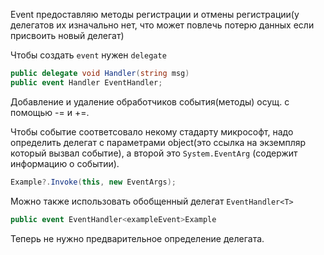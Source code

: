 Event предоставляю методы регистрации и отмены регистрации(у делегатов их изначально нет, что может повлечь потерю данных если присвоить новый делегат)

Чтобы создать `event` нужен `delegate`
```C#
public delegate void Handler(string msg)
public event Handler EventHandler;
```
Добавление и удаление обработчиков события(методы) осущ. с помощью -= и +=.

Чтобы событие соответсовало некому стадарту микрософт, надо определить делегат с параметрами object(это ссылка на экземпляр который вызвал событие), а второй это `System.EventArg` (содержит информацию о событии).
```C#
Example?.Invoke(this, new EventArgs);
```
Можно также использовать обобщенный делегат `EventHandler<T>` 
```C#
public event EventHandler<exampleEvent>Example
```
Теперь не нужно предварительное определение делегата.